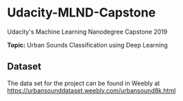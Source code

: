 # Udacity-MLND-Capstone

Udacity's Machine Learning Nanodegree Capstone 2019

**Topic:** Urban Sounds Classification using Deep Learning

## Dataset

The data set for the project can be found in Weebly at https://urbansounddataset.weebly.com/urbansound8k.html 
